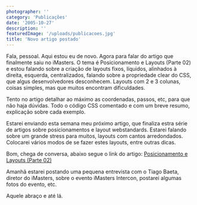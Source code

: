 ```yaml
---
photographer: ''
category: 'Publicações'
date: '2005-10-27'
description: ''
featuredImage: '/uploads/publicacoes.jpg'
title: 'Novo artigo postado'
---
```


Fala, pessoal. Aqui estou eu de novo. Agora para falar do artigo que finalmente saiu no iMasters. O tema é Posicionamento e Layouts (Parte 02) e estou falando sobre a criação de layouts fixos, líquidos, alinhados à direita, esquerda, centralizados, falando sobre a propriedade clear do CSS, que algus desenvolvedores desconhecem. Layouts com 2 e 3 colunas, coisas simples, mas que muitos encontram dificuldades.

Tento no artigo detalhar ao máximo as coordenadas, passos, etc, para que não haja dúvidas. Todo o código CSS comentado e com um breve resumo, explicação sobre cada exemplo.

Estarei enviando esta semana meu próximo artigo, que finaliza estra série de artigos sobre posicionamentos e layout webstandards. Estarei falando sobre um grande stress para muitos, layouts com cantos arredondados. Colocarei vários modos de se fazer estes layouts, entre outras dicas.

Bom, chega de conversa, abaixo segue o link do artigo: [Posicionamento e Layouts (Parte 02)](http://www.imasters.com.br/artigo.php?cn=3638&cc=280 'Visitar Artigo [Este link abre em uma nova janela]')

Amanhã estarei postando uma pequena entrevista com o Tiago Baeta, diretor do iMasters, sobre o evento iMasters Intercon, postarei algumas fotos do evento, etc.

Aquele abraço e até lá.

